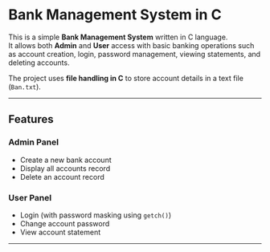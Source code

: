 # Bank Management System in C

This is a simple **Bank Management System** written in C language.  
It allows both **Admin** and **User** access with basic banking operations such as account creation, login, password management, viewing statements, and deleting accounts.  

The project uses **file handling in C** to store account details in a text file (`Ban.txt`).

---

## Features

###  Admin Panel
- Create a new bank account
- Display all accounts record
- Delete an account record

###  User Panel
- Login (with password masking using `getch()`)
- Change account password
- View account statement

---

